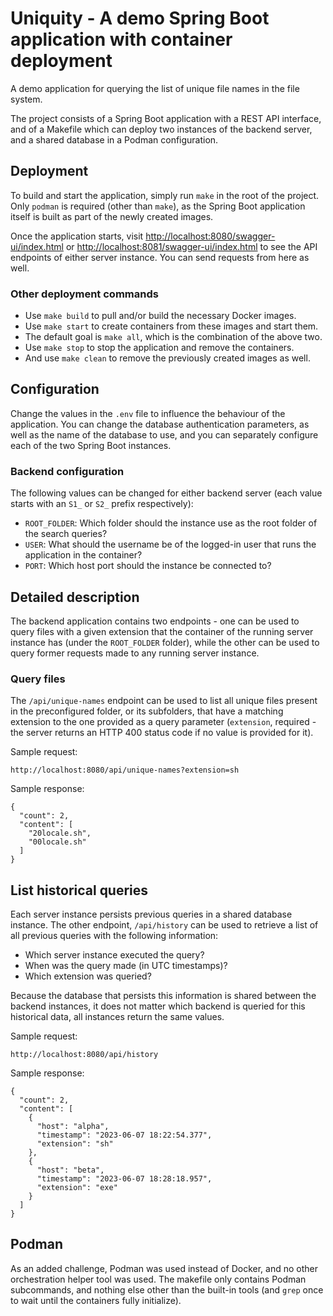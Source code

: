 # Uniquity - A demo Spring Boot application with container deployment

A demo application for querying the list of unique file names in the file system.

The project consists of a Spring Boot application with a REST API interface, and
of a Makefile which can deploy two instances of the backend server, and a shared
database in a Podman configuration.

## Deployment

To build and start the application, simply run `make` in the root of the project. Only `podman` is required
(other than `make`), as the Spring Boot application itself is built as part of the newly created images.

Once the application starts, visit 
[http://localhost:8080/swagger-ui/index.html](http://localhost:8080/swagger-ui/index.html)
or 
[http://localhost:8081/swagger-ui/index.html](http://localhost:8081/swagger-ui/index.html)
to see the API endpoints of either server instance. You can send requests from here as well.

### Other deployment commands

* Use `make build` to pull and/or build the necessary Docker images.
* Use `make start` to create containers from these images and start them.
* The default goal is `make all`, which is the combination of the above two.
* Use `make stop` to stop the application and remove the containers.
* And use `make clean` to remove the previously created images as well.

## Configuration

Change the values in the `.env` file to influence the behaviour of the application. You can change the database
authentication parameters, as well as the name of the database to use, and you can separately configure each of
the two Spring Boot instances.

### Backend configuration

The following values can be changed for either backend server (each value starts with an `S1_` or `S2_` prefix
respectively):

* `ROOT_FOLDER`: Which folder should the instance use as the root folder of the search queries?
* `USER`: What should the username be of the logged-in user that runs the application in the container?
* `PORT`: Which host port should the instance be connected to?

## Detailed description

The backend application contains two endpoints - one can be used to query files with a given extension
that the container of the running server instance has (under the `ROOT_FOLDER` folder), while the other
can be used to query former requests made to any running server instance.

### Query files

The `/api/unique-names` endpoint can be used to list all unique files present in the preconfigured folder,
or its subfolders,
that have a matching extension to the one provided as a query parameter (`extension`, required - the server
returns an HTTP 400 status code if no value is provided for it).

Sample request:

    http://localhost:8080/api/unique-names?extension=sh

Sample response:

    {
      "count": 2,
      "content": [
        "20locale.sh",
        "00locale.sh"
      ]
    }

## List historical queries

Each server instance persists previous queries in a shared database instance. The other endpoint,
`/api/history` can be used to retrieve a list of all previous queries with the following information:

* Which server instance executed the query?
* When was the query made (in UTC timestamps)?
* Which extension was queried?

Because the database that persists this information is shared between the backend instances, it does not
matter which backend is queried for this historical data, all instances return the same values.

Sample request:

    http://localhost:8080/api/history

Sample response:

    {
      "count": 2,
      "content": [
        {
          "host": "alpha",
          "timestamp": "2023-06-07 18:22:54.377",
          "extension": "sh"
        },
        {
          "host": "beta",
          "timestamp": "2023-06-07 18:28:18.957",
          "extension": "exe"
        }
      ]
    }

## Podman

As an added challenge, Podman was used instead of Docker, and no other orchestration helper tool was
used. The makefile only contains Podman subcommands, and nothing else other than the built-in tools
(and `grep` once to wait until the containers fully initialize).
